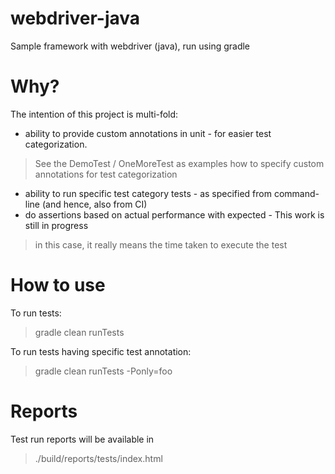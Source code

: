 # webdriver-java
Sample framework with webdriver (java), run using gradle

# Why?

The intention of this project is multi-fold:

* ability to provide custom annotations in unit - for easier test categorization.
> See the DemoTest / OneMoreTest as examples how to specify custom annotations for test categorization
* ability to run specific test category tests - as specified from command-line (and hence, also from CI)
* do assertions based on actual performance with expected - This work is still in progress
> in this case, it really means the time taken to execute the test

# How to use

To run tests: 
> gradle clean runTests

To run tests having specific test annotation: 
> gradle clean runTests -Ponly=foo

# Reports
Test run reports will be available in 
> ./build/reports/tests/index.html
